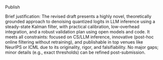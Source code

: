 Publish

Brief justification: The revised draft presents a highly novel, theoretically grounded approach to denoising quantized logits in LLM inference using a steady-state Kalman filter, with practical calibration, low-overhead integration, and a robust validation plan using open models and code. It meets all constraints: focused on CS/LLM inference, innovative (post-hoc online filtering without retraining), and publishable in top venues like NeurIPS or ICML due to its originality, rigor, and falsifiability. No major gaps; minor details (e.g., exact thresholds) can be refined post-submission.
